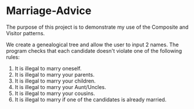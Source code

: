 # Marriage-Advice

The purpose of this project is to demonstrate my use of the Composite and Visitor patterns.

We create a genealogical tree and allow the user to input 2 names.  The program checks that each candidate doesn't violate one of the following rules:

1.  It is illegal to marry oneself.
2.  It is illegal to marry your parents.
3.  It is illegal to marry your children.
4.  It is illegal to marry your Aunt/Uncles.
5.  It is illegal to marry your cousins.
6.  It is illegal to marry if one of the candidates is already married.
